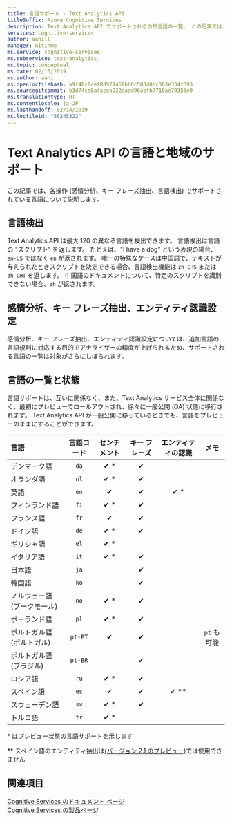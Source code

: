 ```yaml
---
title: 言語サポート - Text Analytics API
titleSuffix: Azure Cognitive Services
description: Text Analytics API でサポートされる自然言語の一覧。 この記事では、各操作 (感情分析、キー フレーズ抽出、言語検出、エンティティ認識) でサポートされている言語について説明します。
services: cognitive-services
author: aahill
manager: nitinme
ms.service: cognitive-services
ms.subservice: text-analytics
ms.topic: conceptual
ms.date: 02/13/2019
ms.author: aahi
ms.openlocfilehash: a9f48c8cef8d977469bb6c583d0bc363e334f693
ms.sourcegitcommit: b3d74ce0a4acea922eadd96abfb7710ae79356e0
ms.translationtype: HT
ms.contentlocale: ja-JP
ms.lasthandoff: 02/14/2019
ms.locfileid: "56245322"
---
```

# <a name="language-and-region-support-for-the-text-analytics-api"></a>Text Analytics API の言語と地域のサポート

この記事では、各操作 (感情分析、キー フレーズ抽出、言語検出) でサポートされている言語について説明します。

## <a name="language-detection"></a>言語検出

Text Analytics API は最大 120 の異なる言語を検出できます。 言語検出は言語の "スクリプト" を返します。 たとえば、"I have a dog" という表現の場合、`en-US` ではなく `en` が返されます。 唯一の特殊なケースは中国語で、テキストが与えられたときスクリプトを決定できる場合、言語検出機能は `zh_CHS` または `zh_CHT` を返します。 中国語のドキュメントについて、特定のスクリプトを識別できない場合、`zh` が返されます。

## <a name="sentiment-analysis-key-phrase-extraction-and-entity-recognition"></a>感情分析、キー フレーズ抽出、エンティティ認識設定

感情分析、キー フレーズ抽出、エンティティ認識設定については、追加言語の言語規則に対応する目的でアナライザーの精度が上げられるため、サポートされる言語の一覧は対象がさらにしぼられます。

## <a name="language-list-and-status"></a>言語の一覧と状態

言語サポートは、互いに関係なく、また、Text Analytics サービス全体に関係なく、最初にプレビューでロールアウトされ、徐々に一般公開 (GA) 状態に移行されます。 Text Analytics API が一般公開に移っているときでも、言語をプレビューのままにすることができます。

| 言語    | 言語コード | センチメント | キー フレーズ | エンティティの認識 |   メモ  |
|:----------- |:-------------:|:---------:|:-----------:|:-----------:|:-----------:
| デンマーク語      | `da`          | ✔ \*     | ✔           |             |     |
| オランダ語       | `nl`          | ✔ \*     | ✔          |             |     |
| 英語     | `en`          | ✔        | ✔           |  ✔ \*   |      |
| フィンランド語     | `fi`          | ✔ \*     | ✔           |             |     |
| フランス語      | `fr`          | ✔        | ✔           |             |     |
| ドイツ語      | `de`          | ✔ \*     | ✔           |            |     |
| ギリシャ語       | `el`          | ✔ \*     |             |            |     |
| イタリア語     | `it`          | ✔ \*     | ✔           |             |     |
| 日本語    | `ja`          |          | ✔           |            |     |
| 韓国語      | `ko`          |          | ✔           |            |     |
| ノルウェー語 (ブークモール) | `no`          | ✔ \*     |  ✔          |             |     |
| ポーランド語      | `pl`          | ✔ \*     |  ✔          |             |     |
| ポルトガル語 (ポルトガル) | `pt-PT`| ✔        |  ✔          |       |`pt` も可能|
| ポルトガル語 (ブラジル)   | `pt-BR`|          |  ✔   |         |     |
| ロシア語     | `ru`          | ✔ \*     | ✔           |             |     |
| スペイン語     | `es`          | ✔        | ✔           |   ✔ \*\*      |     |
| スウェーデン語     | `sv`          | ✔ \*     | ✔           |             |     |
| トルコ語     | `tr`          | ✔ \*     |             |             |  |

\* はプレビュー状態の言語サポートを示します

\*\* スペイン語のエンティティ抽出は[(バージョン 2.1 のプレビュー)](https://westus.dev.cognitive.microsoft.com/docs/services/TextAnalytics-V2-1-Preview/operations/5ac4251d5b4ccd1554da7634)では使用できません

## <a name="see-also"></a>関連項目

[Cognitive Services のドキュメント ページ](https://docs.microsoft.com/azure/cognitive-services/)   
[Cognitive Services の製品ページ](https://azure.microsoft.com/services/cognitive-services/)
